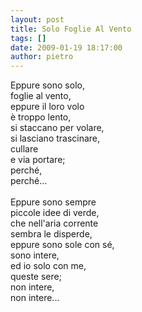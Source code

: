 ```yaml
---
layout: post
title: Solo Foglie Al Vento
tags: []
date: 2009-01-19 18:17:00
author: pietro
---
```

Eppure sono solo,<br/>foglie al vento,<br/>eppure il loro volo<br/>è troppo lento,<br/>si staccano per volare,<br/>si lasciano trascinare,<br/>cullare<br/>e via portare;<br/>perché,<br/>perché...<br/><br/>Eppure sono sempre<br/>piccole idee di verde,<br/>che nell'aria corrente<br/>sembra le disperde,<br/>eppure sono sole con sé,<br/>sono intere,<br/>ed io solo con me,<br/>queste sere;<br/>non intere,<br/>non intere...
